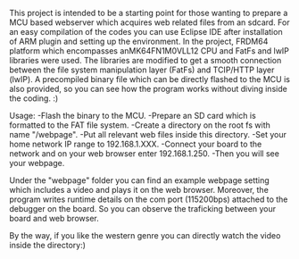 This project is intended to be a starting point for those wanting to prepare a MCU based webserver which acquires web related files from an sdcard. For an easy compilation of the codes you can use Eclipse IDE after installation of ARM plugin and setting up the environment.
In the project, FRDM64 platform which encompasses anMK64FN1M0VLL12 CPU and FatFs and lwIP libraries were used. The libraries are modified to get a smooth connection between the file system manipulation layer (FatFs) and TCIP/HTTP layer (lwIP). A precompiled binary file which can be directly flashed to the MCU is also provided, so you can see how the program works without diving inside the coding. :)

Usage:
-Flash the binary to the MCU.
-Prepare an SD card which is formatted to the FAT file system.
-Create a directory on the root fs with name "/webpage".
-Put all relevant web files inside this directory.
-Set your home network IP range to 192.168.1.XXX.
-Connect your board to the network and on your web browser enter 192.168.1.250.
-Then you will see your webpage.

Under the "webpage" folder you can find an example webpage setting which includes a video and plays it on the web browser.
Moreover, the program writes runtime details on the com port (115200bps) attached to the debugger on the board.
So you can observe the traficking between your board and web browser.

By the way, if you like the western genre you can directly watch the video inside the directory:)

